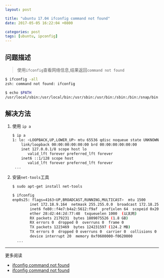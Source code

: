 ```yaml
---
layout: post

title: "ubuntu 17.04 ifconfig command not found"
date: 2017-05-05 16:22:04 +0800

categories: post
tags: [ubuntu, ipconfig]
---
```


## 问题描述
>使用`ifconfig`查看网络信息,结果返回`command not found`

```bash
$ ifconfig -all                                                           1 ↵
zsh: command not found: ifconfig

$ echo $PATH                                                            127 ↵
/usr/local/sbin:/usr/local/bin:/usr/sbin:/usr/bin:/sbin:/bin:/snap/bin:/snap/bin
```

## 解决方法

1. 使用 `ip a`

    ```bash
    $ ip a                                                                  255 ↵
    1: lo: <LOOPBACK,UP,LOWER_UP> mtu 65536 qdisc noqueue state UNKNOWN group default qlen 1000
        link/loopback 00:00:00:00:00:00 brd 00:00:00:00:00:00
        inet 127.0.0.1/8 scope host lo
           valid_lft forever preferred_lft forever
        inet6 ::1/128 scope host
           valid_lft forever preferred_lft forever
     ...
    ```

1. 安装`net-tools`工具

    ```bash
    $ sudo apt-get install net-tools

    $ ifconfig                                                                1 ↵
    enp0s25: flags=4163<UP,BROADCAST,RUNNING,MULTICAST>  mtu 1500
            inet 172.18.9.164  netmask 255.255.0.0  broadcast 172.18.255.255
            inet6 fe80::f4e7:b4a2:5612:f9af  prefixlen 64  scopeid 0x20<link>
            ether 28:d2:44:2d:77:48  txqueuelen 1000  (以太网)
            RX packets 2179231  bytes 1809075526 (1.8 GB)
            RX errors 0  dropped 0  overruns 0  frame 0
            TX packets 1223469  bytes 124231597 (124.2 MB)
            TX errors 0  dropped 0 overruns 0  carrier 0  collisions 0
            device interrupt 20  memory 0xf0600000-f0620000
      ...
    ```

---
更多阅读
- [ifconfig command not found](https://unix.stackexchange.com/questions/145447/ifconfig-command-not-found)
- [ifconfig command not found](http://stackoverflow.com/questions/24839810/ifconfig-command-not-found)
